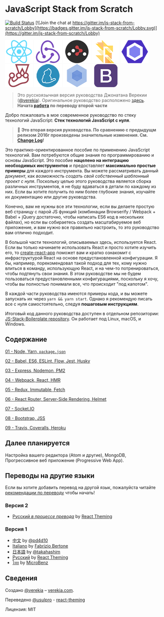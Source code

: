 # JavaScript Stack from Scratch

[![Build Status](https://travis-ci.org/verekia/js-stack-from-scratch.svg?branch=master)](https://travis-ci.org/verekia/js-stack-from-scratch) [![Join the chat at https://gitter.im/js-stack-from-scratch/Lobby](https://badges.gitter.im/js-stack-from-scratch/Lobby.svg)](https://gitter.im/js-stack-from-scratch/Lobby)

[![React](/img/react-padded-90.png)](https://facebook.github.io/react/)
[![Redux](/img/redux-padded-90.png)](http://redux.js.org/)
[![React Router](/img/react-router-padded-90.png)](https://github.com/ReactTraining/react-router)
[![Flow](/img/flow-padded-90.png)](https://flowtype.org/)
[![ESLint](/img/eslint-padded-90.png)](http://eslint.org/)
[![Jest](/img/jest-padded-90.png)](https://facebook.github.io/jest/)
[![Yarn](/img/yarn-padded-90.png)](https://yarnpkg.com/)
[![Webpack](/img/webpack-padded-90.png)](https://webpack.github.io/)
[![Bootstrap](/img/bootstrap-padded-90.png)](http://getbootstrap.com/)

>Это русскоязычная версия руководства Джонатана Верекии ([@verekia](https://twitter.com/verekia)). Оригинальное руководство расположено [здесь](https://github.com/verekia/js-stack-from-scratch). **Начата [работа](https://github.com/UsulPro/js-stack-from-scratch/issues/8) по переводу второй части**

Добро пожаловать в мое современное руководство по стеку технологий JavaScript: **Стек технологий JavaScript с нуля**.

> 🎉 **Это вторая версия руководства. По сравнению с предыдущм релизом 2016г произведены значительные изменения. См. [Change Log](/CHANGELOG.md)!**


Это практико-ориентированное пособие по применению JavaScript технологий. Вам потребуются общие знания по программированию и основы JavaScript. Это пособие **нацелено на интеграцию необходимых инструментов** и предоставляет **максимально простые примеры** для каждого инструмента. Вы можете рассматривать данный документ, как *возможность создать свой собственный шаблонный проект с нуля*. Поскольку целью этого руководства является сборка различных инструментов, я не буду вдаваться в детали по каждому из них. Если вы хотите получить по ним более глубокие знания, изучайте их документацию или другие руководства.

Конечно, вам не нужны все эти технологии, если вы делаете простую веб страницу с парой JS функций (комбинации Browserify / Webpack + Babel + jQuery достаточно, чтобы написать ES6 код в нескольких файлах), но если вы собираетесь создать масштабируемое веб приложение, и вам нужно все правильно настроить, то это руководство вам отлично подходит.

В большой части технологий, описываемых здесь, используется React. Если вы только начинаете использовать React и просто хотите изучить его, то [create-react-app](https://github.com/facebookincubator/create-react-app) поможет вам и кратко ознакомит с инфраструктурой React на основе предустановленной конфигурации. Я бы, например, порекомендовал такой подход для тех, кому нужно влиться в команду, использующую React, и на чем-то потренироваться, чтобы подтянуть свои знания. В этом руководстве мы не будем пользоваться предустановленными конфигурациями, поскольку я хочу, чтобы вы полностью понимали все, что происходит "под капотом".

В каждой части руководства имеются примеры кода, и вы можете запускать их через `yarn && yarn start`. Однако я рекомендую писать все с нуля самостоятельно, следуя **пошаговым инструкциям**.

Итоговый код данного руководства доступен в отдельном репозитории: [JS-Stack-Boilerplate repository](https://github.com/verekia/js-stack-boilerplate). Он работает под Linux, macOS, и Windows.

## Содержание

[01 - Node, Yarn, `package.json`](/tutorial/01-node-yarn-package-json_ru.md)

[02 - Babel, ES6, ESLint, Flow, Jest, Husky](/tutorial/02-babel-es6-eslint-flow-jest-husky.md)

[03 - Express, Nodemon, PM2](/tutorial/03-express-nodemon-pm2_ru.md)

[04 - Webpack, React, HMR](/tutorial/04-webpack-react-hmr.md)

[05 - Redux, Immutable, Fetch](/tutorial/05-redux-immutable-fetch_ru.md)

[06 - React Router, Server-Side Rendering, Helmet](/tutorial/06-react-router-ssr-helmet_ru.md)

[07 - Socket.IO](/tutorial/07-socket-io.md)

[08 - Bootstrap, JSS](/tutorial/08-bootstrap-jss.md)

[09 - Travis, Coveralls, Heroku](/tutorial/09-travis-coveralls-heroku.md)

## Далее планируется

Настройка вашего редактора (Atom и другие), MongoDB, Прогрессивное веб приложение (Progressive Web App).

## Переводы на другие языки

Если вы хотите добавить перевод на другой язык, пожалуйста читайте [рекомендации по переводу](/how-to-translate.md) чтобы начать!

### Версия 2

- [Русский _в процессе превода_](https://github.com/UsulPro/js-stack-from-scratch) by [React Theming](https://github.com/sm-react/react-theming)

### Версия 1

- [中文](https://github.com/pd4d10/js-stack-from-scratch) by [@pd4d10](http://github.com/pd4d10)
- [Italiano](https://github.com/fbertone/js-stack-from-scratch) by [Fabrizio Bertone](https://github.com/fbertone)
- [日本語](https://github.com/takahashim/js-stack-from-scratch) by [@takahashim](https://github.com/takahashim)
- [Русский](https://github.com/UsulPro/js-stack-from-scratch-v1-rus) by [React Theming](https://github.com/sm-react/react-theming)
- [ไทย](https://github.com/MicroBenz/js-stack-from-scratch) by [MicroBenz](https://github.com/MicroBenz)

## Сведения

Создано [@verekia](https://twitter.com/verekia) – [verekia.com](http://verekia.com/).

Переведено [@usulpro](https://github.com/UsulPro) - [react-theming](https://github.com/sm-react/react-theming)

Лицензия: MIT
